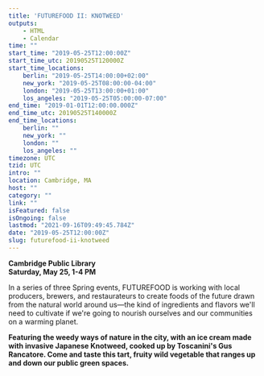 ```yaml
---
title: 'FUTUREFOOD II: KNOTWEED'
outputs:
    - HTML
    - Calendar
time: ""
start_time: "2019-05-25T12:00:00Z"
start_time_utc: 20190525T120000Z
start_time_locations:
    berlin: "2019-05-25T14:00:00+02:00"
    new_york: "2019-05-25T08:00:00-04:00"
    london: "2019-05-25T13:00:00+01:00"
    los_angeles: "2019-05-25T05:00:00-07:00"
end_time: "2019-01-01T12:00:00.000Z"
end_time_utc: 20190525T140000Z
end_time_locations:
    berlin: ""
    new_york: ""
    london: ""
    los_angeles: ""
timezone: UTC
tzid: UTC
intro: ""
location: Cambridge, MA
host: ""
category: ""
link: ""
isFeatured: false
isOngoing: false
lastmod: "2021-09-16T09:49:45.784Z"
date: "2019-05-25T12:00:00Z"
slug: futurefood-ii-knotweed
---
```

**Cambridge Public Library<br />
Saturday, May 25, 1-4 PM**

In a series of three Spring events, FUTUREFOOD is working with local producers, brewers, and restaurateurs to create foods of the future drawn from the natural world around us—the kind of ingredients and flavors we'll need to cultivate if we're going to nourish ourselves and our communities on a warming planet.

**Featuring the weedy ways of nature in the city, with an ice cream made with invasive Japanese Knotweed, cooked up by Toscanini's Gus Rancatore. Come and taste this tart, fruity wild vegetable that ranges up and down our public green spaces.**
